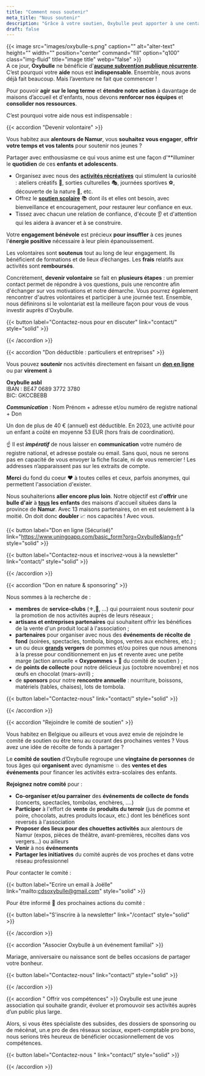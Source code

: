 ```yaml
---
title: "Comment nous soutenir"
meta_title: "Nous soutenir"
description: "Grâce à votre soutien, Oxybulle peut apporter à une centaine d’**enfants** la **bouffée d’oxygène** dont ils ont **besoin**." 
draft: false
---
```

{{< image src="images/oxybulle-s.png" caption="" alt="alter-text" height="" width="" position="center" command="fill" option="q100" class="img-fluid" title="image title"  webp="false" >}}
<br>
A ce jour, **Oxybulle** ne bénéficie d'[**aucune subvention publique récurrente**](/images/oxybulle.pdf). C’est pourquoi votre **aide** nous est **indispensable**. Ensemble, nous avons déjà fait beaucoup. Mais l’aventure ne fait que commencer ! 

Pour pouvoir **agir sur le long terme** et **étendre notre action** à davantage de maisons d’accueil et d'enfants, nous devons **renforcer nos équipes** et **consolider nos ressources**.

C’est pourquoi votre aide nous est indispensable :

{{< accordion "Devenir volontaire" >}} 

Vous habitez aux **alentours de Namur**, vous **souhaitez vous engager**, **offrir votre temps et vos talents** pour soutenir nos jeunes ? 

Partager avec enthousiasme ce qui vous anime est une façon d'**illuminer le **quotidien** de ces **enfants et adolescents**.

- Organisez avec nous des [**activités récréatives**](/activites) qui stimulent la curiosité : ateliers créatifs 🎨, sorties culturelles 🎭, journées sportives ⚽, découverte de la nature 🌳, etc.
- Offrez le [**soutien scolaire**](/activites) 📚 dont ils et elles ont besoin, avec bienveillance et encouragement, pour restaurer leur confiance en eux.
- Tissez avec chacun une relation de confiance, d'écoute 👂 et d'attention qui les aidera à avancer et à se construire.

Votre **engagement bénévole** est précieux **pour insuffler** à ces jeunes l'**énergie positive** nécessaire à leur plein épanouissement. 

Les volontaires sont **soutenus** tout au long de leur engagement. Ils bénéficient de formations et de lieux d’échanges. Les **frais** relatifs aux activités sont **remboursés**.

Concrètement, **devenir volontaire** se fait en **plusieurs étapes** : un premier contact permet de répondre à vos questions, puis une rencontre afin d'échanger sur vos motivations et notre démarche. Vous pourrez également rencontrer d'autres volontaires et participer à une journée test. Ensemble, nous définirons si le volontariat est la meilleure façon pour vous de vous investir auprès d'Oxybulle.

{{< button label="Contactez-nous pour en discuter" link="contact/" style="solid" >}}

{{< /accordion >}}

{{< accordion "Don déductible : particuliers et entreprises" >}}

Vous pouvez **soutenir** nos activités directement en faisant un [**don en ligne**](https://www.uningoapp.com/basic_form?org=Oxybulle&lang=fr) ou par **virement** à

**Oxybulle asbl**<br>
IBAN : BE47 0689 3772 3780  
BIC: GKCCBEBB

***Communication*** : Nom Prénom + adresse et/ou numéro de registre national + Don

Un don de plus de 40 € (annuel) est déductible. En 2023, une activité pour un enfant a coûté en moyenne 53 EUR (hors frais de coordination). 

☝️ Il est ***impératif*** de nous laisser en **communication** votre numéro de registre national, et adresse postale ou email. Sans quoi, nous ne serons pas en capacité de vous envoyer la fiche fiscale, ni de vous remercier ! Les addresses n’apparaissent pas sur les extraits de compte.

**Merci** du fond du coeur ❤️ à toutes celles et ceux, parfois anonymes, qui permettent l'association d'exister. 

Nous souhaiterions **aller encore plus loin**. Notre objectif est d'**offrir** une **bulle d'air** à **<u>tous</u> les enfants** des maisons d'accueil situées dans la province de **Namur**. Avec 13 maisons partenaires, on en est seulement à la moitié. On doit donc **doubler** 📈 nos capacités ! Avec vous.  

{{< button label="Don en ligne (Sécurisé)" link="https://www.uningoapp.com/basic_form?org=Oxybulle&lang=fr" style="solid" >}} 

{{< button label="Contactez-nous et inscrivez-vous à la newsletter" link="contact/" style="solid" >}}

{{< /accordion >}}

{{< accordion "Don en nature & sponsoring" >}}

Nous sommes à la recherche de :

- **membres** de **service-clubs** (⚜,🦁, ...) qui pourraient nous soutenir pour la promotion de nos activités auprès de leurs réseaux ;
- **artisans et entreprises partenaires** qui souhaitent offrir les bénéfices de la vente  d'un produit local à l'association ; 
- **partenaires** pour organiser avec nous des **événements de récolte de fond** (soirées, spectacles, tombola, bingos, ventes aux enchères, etc.) ;
- un ou deux **<u>grands</u> vergers** de pommes  et/ou poires que nous amenons à la presse pour conditionnement en jus et revente avec une petite marge (action annuelle «&nbsp;**Oxypommes**&nbsp;» 🍎 du comité de soutien ) ; 
- de **points de collecte** pour notre délicieux jus  (octobre novembre) et nos œufs en chocolat (mars-avril) ; 
- de **sponsors** pour notre **rencontre annuelle** : nourriture, boissons, matériels (tables, chaises), lots de tombola.

{{< button label="Contactez-nous" link="contact/" style="solid" >}}

{{< /accordion >}}

{{< accordion "Rejoindre le comité de soutien" >}}

Vous habitez en Belgique ou ailleurs et vous avez envie de rejoindre le comité de soutien ou être tenu au courant des prochaines ventes ? Vous avez une idée de récolte de fonds à partager ?

Le **comité de soutien** d’Oxybulle regroupe une **vingtaine de personnes** de tous âges qui **organisent** avec dynamisme 💥 des **ventes et des événements** pour financer les activités extra-scolaires des enfants.

**Rejoignez notre comité** pour :

- **Co-organiser et/ou parrainer** des **événements de collecte de fonds** (concerts, spectacles, tombolas, enchères, ....)
- **Participer** à l'effort de **vente** de **produits du terroir** (jus de pomme et poire, chocolats, autres produits locaux, etc.) dont les bénéfices sont reversés à l'association 
- **Proposer des lieux pour des chouettes activités** aux alentours de Namur (expos, pièces de théâtre, avant-premières, récoltes dans vos vergers...) ou ailleurs
- **Venir** à nos **événements**
- **Partager les initiatives** du comité auprès de vos proches et dans votre réseau professionnel

Pour contacter le comité :  

{{< button label="Ecrire un email à Joëlle" link="mailto:cdsoxybulle@gmail.com" style="solid" >}}

Pour être informé 📧 des prochaines actions du comité : 

{{< button label="S'inscrire à la newsletter" link="/contact" style="solid" >}}

{{< /accordion >}}

{{< accordion "Associer Oxybulle à un événement familial" >}}

Mariage, anniversaire ou naissance sont de belles occasions de partager votre bonheur. 

{{< button label="Contactez-nous" link="contact/" style="solid" >}}

{{< /accordion >}}

{{< accordion " Offrir vos compétences" >}}
Oxybulle est une jeune association qui souhaite grandir, évoluer et promouvoir ses activités auprès d’un public plus large.

Alors, si vous êtes spécialiste des subsides, des dossiers de sponsoring ou de mécénat, un.e pro de des réseaux sociaux, expert-comptable pro bono, nous serions très heureux de bénéficier occasionnellement de vos compétences.

{{< button label="Contactez-nous " link="contact/" style="solid" >}}

{{< /accordion >}}





